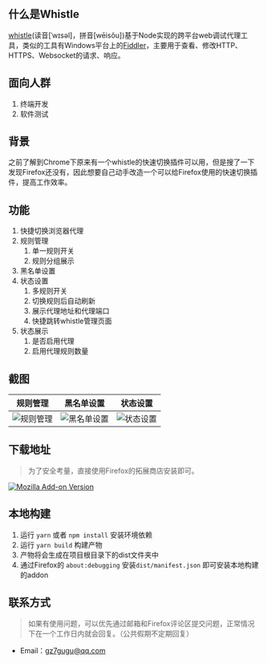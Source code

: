 ## 什么是Whistle

[whistle](https://github.com/avwo/whistle)(读音[ˈwɪsəl]，拼音[wēisǒu])基于Node实现的跨平台web调试代理工具，类似的工具有Windows平台上的[Fiddler](http://www.telerik.com/fiddler/)，主要用于查看、修改HTTP、HTTPS、Websocket的请求、响应。

## 面向人群

1. 终端开发
2. 软件测试

## 背景

之前了解到Chrome下原来有一个whistle的快速切换插件可以用，但是搜了一下发现Firefox还没有，因此想要自己动手改造一个可以给Firefox使用的快速切换插件，提高工作效率。

## 功能

1. 快捷切换浏览器代理
2. 规则管理
    1. 单一规则开关
    2. 规则分组展示
3. 黑名单设置
4. 状态设置
    1. 多规则开关
    2. 切换规则后自动刷新
    3. 展示代理地址和代理端口
    4. 快捷跳转whistle管理页面
5. 状态展示
    1. 是否启用代理
    2. 启用代理规则数量

## 截图

| 规则管理 | 黑名单设置   | 状态设置 |
| ----- | --------- | ----------- |
| ![规则管理](https://i.v2ex.co/7M0JYeB0l.png)  |![黑名单设置](https://i.v2ex.co/9X5gRtgDl.png)     | ![状态设置](https://i.v2ex.co/LD372Ec5l.png)    |

## 下载地址

> 为了安全考量，直接使用Firefox的拓展商店安装即可。

[![Mozilla Add-on Version](https://img.shields.io/amo/v/whistle-switcher)](https://addons.mozilla.org/zh-CN/firefox/addon/whistle-switcher/)

## 本地构建

1. 运行 `yarn` 或者 `npm install` 安装环境依赖
2. 运行 `yarn build` 构建产物
3. 产物将会生成在项目根目录下的dist文件夹中
4. 通过Firefox的 `about:debugging` 安装`dist/manifest.json` 即可安装本地构建的addon

## 联系方式

> 如果有使用问题，可以优先通过邮箱和Firefox评论区提交问题，正常情况下在一个工作日内就会回复。（公共假期不定期回复）

- Email：[gz7gugu@qq.com](mailto:gz7gugu@qq.com)
